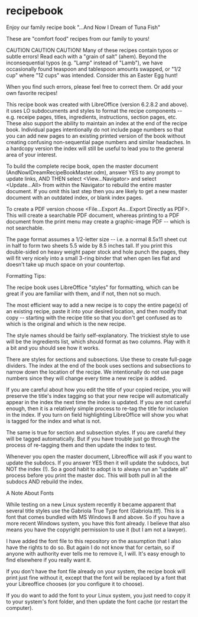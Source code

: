 # recipebook
Enjoy our family recipe book "...And Now I Dream of Tuna Fish"

These are "comfort food" recipes from our family to yours!  

CAUTION CAUTION CAUTION! Many of these recipes contain typos or subtle errors!  Read each with a "grain of salt" (ahem).  Beyond the inconsequential typos (e.g. "Lamp" instead of "Lamb"), we have occasionally found teaspoon and tablespoon amounts swapped, or "1/2 cup" where "12 cups" was intended. Consider this an Easter Egg hunt!  

When you find such errors, please feel free to correct them.  Or add your own favorite recipes!

This recipe book was created with LibreOffice (version 6.2.8.2 and above).  it uses LO subdocuments and styles to format the recipe components -- e.g. receipe pages, titles, ingredients, instructions, section pages, etc.  These also support the ability to maintain an index at the end of the recipe book.  Individual pages intentionally do not include page numbers so that you can add new pages to an existing printed version of the book without creating confusing non-sequential page numbers and similar headaches. In a hardcopy version the index will still be useful to lead you to the general area of your interest.

To build the complete recipe book, open the master document (AndNowIDreamRecipeBookMaster.odm), answer YES to any prompt to update links, AND THEN select <View...Navigator> and select <Update...All> from within the Navigator to rebuild the entire master document.  If you omit this last step then you are likely to get a new master document with an outdated index, or blank index pages.

To create a PDF version choose <File...Export As...Export Directly as PDF>.  This will create a searchable PDF document, whereas printing to a PDF document from the print menu may create a graphic-image PDF -- which is not searchable.

The page format assumes a 1/2-letter size -- i.e. a normal 8.5x11 sheet cut in half to form two sheets 5.5 wide by 8.5 inches tall.  If you print this double-sided on heavy weight paper stock and hole punch the pages, they will fit very nicely into a small 3-ring binder that when open lies flat and doesn't take up much space on your countertop.

Formatting Tips:

The recipe book uses LibreOffice "styles" for formatting, which can be great if you are familiar with them, and if not, then not so much. 

The most efficient way to add a new recipe is to copy the entire page(s) of an existing recipe, paste it into your desired location, and then modify that copy -- starting with the recipe title so that you don't get confused as to which is the original and which is the new recipe.

The style names should be fairly self-explanatory.  The trickiest style to use will be the ingredients list, which should format as two columns. Play with it a bit and you should see how it works.

There are styles for sections and subsections. Use these to create full-page dividers. The index at the end of the book uses sections and subsections to narrow down the location of the recipe.  We intentionally do not use page numbers since they will change every time a new recipe is added.

If you are careful about how you edit the title of your copied recipe, you will preserve the title's index tagging so that your new recipe will automatically appear in the index the next time the index is updated.  If you are not careful enough, then it is a relatively simple process to re-tag the title for inclusion in the index. If you turn on field highlighting LibreOffice will show you what is tagged for the index and what is not.  

The same is true for section and subsection styles.  If you are careful they will be tagged automatically. But if you have trouble just go through the process of re-tagging them and then update the index to test.

Whenever you open the master document, Libreoffice will ask if you want to update the subdocs.  If you answer YES then it will update the subdocs, but NOT the index (!).  So a good habit to adopt is to always run an "update all" process before you print the master doc.  This will both pull in all the subdocs AND rebuild the index.  

A Note About Fonts

While testing on a new Linux system recently it became apparent that several title styles use the Gabriola True Type font (Gabriola.ttf).  This is a font that comes bundled with MS Windows 8 and above.  So if you have a more recent Windows system, you have this font already.  I believe that also means you have the copyright permission to use it (but I am not a lawyer).  

I have added the font file to this repository on the assumption that I also have the rights to do so. But again I do not know that for certain, so if anyone with authority ever tells me to remove it, I will.  It's easy enough to find elsewhere if you really want it.

If you don't have the font file already on your system, the recipe book will print just fine without it, except that the font will be replaced by a font that your Libreoffice chooses (or you configure it to choose). 

If you do want to add the font to your Linux system, you just need to copy it to your system's font folder, and then update the font cache (or restart the computer).
